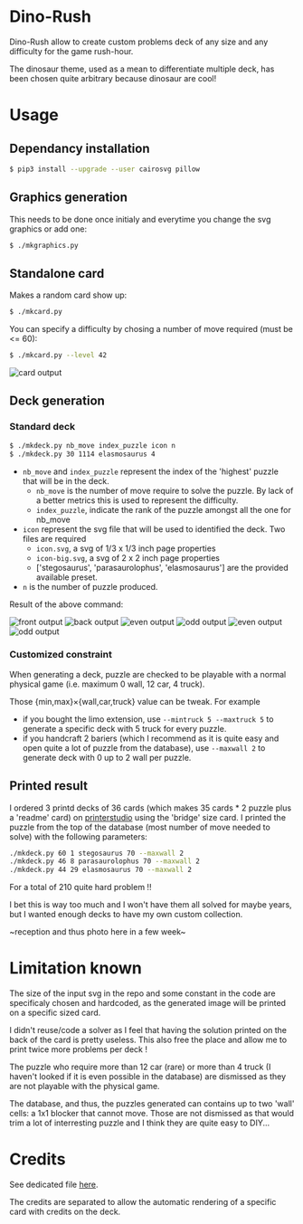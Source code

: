 # Dino-Rush
Dino-Rush allow to create custom problems deck of any size and any difficulty for the game rush-hour.

The dinosaur theme, used as a mean to differentiate multiple deck, has been chosen quite arbitrary because dinosaur are cool!

# Usage
## Dependancy installation
```sh
$ pip3 install --upgrade --user cairosvg pillow
```

## Graphics generation
This needs to be done once initialy and everytime you change the svg graphics or add one:
```sh
$ ./mkgraphics.py
```

## Standalone card
Makes a random card show up:
```sh
$ ./mkcard.py
```

You can specify a difficulty by chosing a number of move required (must be <= 60):
```sh
$ ./mkcard.py --level 42
```

![card output](example/standalone_example.png "standalone output")

## Deck generation
### Standard deck
```sh
$ ./mkdeck.py nb_move index_puzzle icon n
$ ./mkdeck.py 30 1114 elasmosaurus 4
```
 - `nb_move` and `index_puzzle` represent the index of the 'highest' puzzle that will be in the deck.
   - `nb_move` is the number of move require to solve the puzzle. By lack of a better metrics this is used to represent the difficulty.
   - `index_puzzle`, indicate the rank of the puzzle amongst all the one for nb\_move
 - `icon` represent the svg file that will be used to identified the deck. Two files are required
   - `icon.svg`, a svg of 1/3 x 1/3 inch page properties
   - `icon-big.svg`, a svg of 2 x 2 inch page properties
   - ['stegosaurus', 'parasaurolophus', 'elasmosaurus'] are the provided available preset.
 - `n` is the number of puzzle produced.

Result of the above command:

![front output](example/deck/elasmosaurus-front.png "front output")
![back output](example/deck/elasmosaurus-back.png "back output")
![even output](example/deck/elasmosaurus-even-1.png "even output")
![odd output](example/deck/elasmosaurus-odd-2.png "odd output")
![even output](example/deck/elasmosaurus-even-3.png "even output")
![odd output](example/deck/elasmosaurus-odd-4.png "odd output")

### Customized constraint
When generating a deck, puzzle are checked to be playable with a normal physical game (i.e. maximum 0 wall, 12 car, 4 truck).

Those {min,max}×{wall,car,truck} value can be tweak. For example
 - if you bought the limo extension, use `--mintruck 5 --maxtruck 5` to generate a specific deck with 5 truck for every puzzle.
 - if you handcraft 2 bariers (which I recommend as it is quite easy and open quite a lot of puzzle from the database), use `--maxwall 2` to generate deck with 0 up to 2 wall per puzzle.

## Printed result
I ordered 3 printd decks of 36 cards (which makes 35 cards * 2 puzzle plus a 'readme' card) on [printerstudio](https://www.printerstudio.com) using the 'bridge' size card.
I printed the puzzle from the top of the database (most number of move needed to solve) with the following parameters:
```sh
./mkdeck.py 60 1 stegosaurus 70 --maxwall 2
./mkdeck.py 46 8 parasaurolophus 70 --maxwall 2
./mkdeck.py 44 29 elasmosaurus 70 --maxwall 2
```

For a total of 210 quite hard problem !!

I bet this is way too much and I won't have them all solved for maybe years, but I wanted enough decks to have my own custom collection.

~reception and thus photo here in a few week~

# Limitation known
The size of the input svg in the repo and some constant in the code are specificaly chosen and hardcoded, as the generated image will be printed on a specific sized card.

I didn't reuse/code a solver as I feel that having the solution printed on the back of the card is pretty useless. This also free the place and allow me to print twice more problems per deck !

The puzzle who require more than 12 car (rare) or more than 4 truck (I haven't looked if it is even possible in the database) are dismissed as they are not playable with the physical game.

The database, and thus, the puzzles generated can contains up to two 'wall' cells: a 1x1 blocker that cannot move. Those are not dismissed as that would trim a lot of interresting puzzle and I think they are quite easy to DIY...

# Credits
See dedicated file [here](credits.md).

The credits are separated to allow the automatic rendering of a specific card with credits on the deck.
